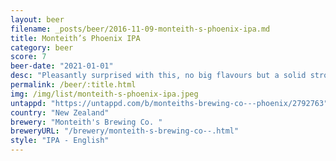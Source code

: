 ```yaml
---
layout: beer
filename: _posts/beer/2016-11-09-monteith-s-phoenix-ipa.md
title: Monteith’s Phoenix IPA
category: beer
score: 7
beer-date: "2021-01-01"
desc: "Pleasantly surprised with this, no big flavours but a solid strong bitterness that you would expect from an IPA"
permalink: /beer/:title.html
img: /img/list/monteith-s-phoenix-ipa.jpeg
untappd: "https://untappd.com/b/monteiths-brewing-co---phoenix/2792763"
country: "New Zealand"
brewery: "Monteith's Brewing Co. "
breweryURL: "/brewery/monteith-s-brewing-co--.html"
style: "IPA - English"
---
```

